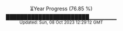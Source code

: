 <p align="center">
⏳Year Progress (76.85 %) <br>
███████████████████████▁▁▁▁▁▁▁ <br>
<sub>Updated: Sun, 08 Oct 2023 12:29:12 GMT</sub>
</p>

